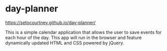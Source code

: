 # day-planner

https://setocourtney.github.io/day-planner/

This is a simple calendar application that allows the user to save events for each hour of the day. This app will run in the browser and feature dynamically updated HTML and CSS powered by jQuery.

##
